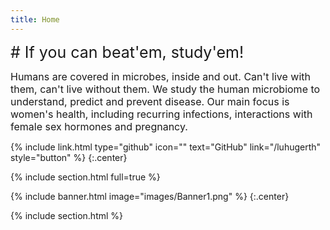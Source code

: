 ```yaml
---
title: Home
---
```


<span style="font-size: 25px;"> # If you can beat'em, study'em! </span>

<span style="font-size: 16px;"> Humans are covered in microbes, inside and out. Can't live with them, can't live without them. We study the human microbiome to understand, predict and prevent disease. Our main focus is women's health, including recurring infections, interactions with female sex hormones and pregnancy. </span>

{%
  include link.html
  type="github"
  icon=""
  text="GitHub"
  link="/luhugerth"
  style="button"
%}
{:.center}

{% include section.html full=true %}

{% include banner.html image="images/Banner1.png" %}
{:.center}

{% include section.html %}
